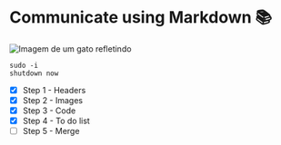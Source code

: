 # Communicate using Markdown 📚

![Imagem de um gato refletindo](https://i.pinimg.com/564x/d0/ac/00/d0ac0058bb9d73c62fe6e5c6201a37be.jpg)

```
sudo -i
shutdown now
```

- [X] Step 1 - Headers
- [X] Step 2 - Images
- [X] Step 3 - Code
- [X] Step 4 - To do list
- [ ] Step 5 - Merge
